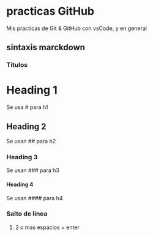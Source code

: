 # practicas GitHub
Mis practicas de Git & GitHub con vsCode, y en general

## sintaxis marckdown   
### Titulos
# Heading 1   
Se usa # para h1  
## Heading 2   
Se usan ## para h2   
### Heading 3   
Se usan ### para h3   
#### Heading 4   
Se usan #### para h4   

### Salto de linea   
1. 2 o mas espacios + enter
